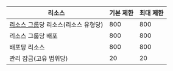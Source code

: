 리소스|기본 제한|최대 제한
---|---|---
[리소스 그룹](resource-group-overview.md)당 리소스(리소스 유형당)|800|800
리소스 그룹당 배포|800|800
배포당 리소스|800|800
관리 잠금(고유 범위당)|20|20

<!---HONumber=August15_HO7-->